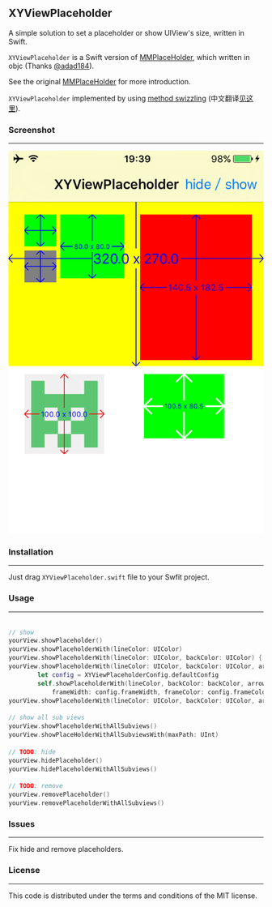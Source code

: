 XYViewPlaceholder
----

A simple solution to set a placeholder or show UIView's size, written in Swift.

`XYViewPlaceholder` is a Swift version of [MMPlaceHolder](https://github.com/adad184/MMPlaceHolder), which written in objc (Thanks [@adad184](https://github.com/adad184)).

See the original [MMPlaceHolder](https://github.com/adad184/MMPlaceHolder) for more introduction.

`XYViewPlaceholder` implemented by using [method swizzling](http://nshipster.com/swift-objc-runtime/) (中文翻译[见这里](http://nshipster.cn/swift-objc-runtime/)).

### Screenshot
----

![screenshots](https://raw.githubusercontent.com/haolloyin/XYViewPlaceholder/master/Screenshot.png)


### Installation
----

Just drag `XYViewPlaceholder.swift` file to your Swfit project.


### Usage
----

```Swift

// show
yourView.showPlaceholder()
yourView.showPlaceholderWith(lineColor: UIColor)
yourView.showPlaceholderWith(lineColor: UIColor, backColor: UIColor) {
yourView.showPlaceholderWith(lineColor: UIColor, backColor: UIColor, arrowSize: CGFloat)yourView.showPlaceholderWith(lineColor: UIColor, backColor: UIColor, arrowSize: CGFloat, lineWidth: CGFloat) {
        let config = XYViewPlaceholderConfig.defaultConfig
        self.showPlaceholderWith(lineColor, backColor: backColor, arrowSize: arrowSize, lineWidth: lineWidth,
            frameWidth: config.frameWidth, frameColor: config.frameColor)
yourView.showPlaceholderWith(lineColor: UIColor, backColor: UIColor, arrowSize: CGFloat, lineWidth: CGFloat, frameWidth: CGFloat, frameColor: UIColor)

// show all sub views
yourView.showPlaceholderWithAllSubviews()    
yourView.showPlaceHolderWithAllSubviewsWith(maxPath: UInt)

// TODO: hide
yourView.hidePlaceholder()
yourView.hidePlaceholderWithAllSubviews()

// TODO: remove
yourView.removePlaceholder()    
yourView.removePlaceholderWithAllSubviews()
```


### Issues
----

Fix hide and remove placeholders.


### License
----

This code is distributed under the terms and conditions of the MIT license.